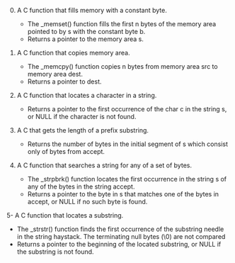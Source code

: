 0. A C function that fills memory with a constant byte.
   - The _memset() function fills the first n bytes of the memory area pointed to by s with the constant byte b.
   - Returns a pointer to the memory area s.

1. A C function that copies memory area.
   - The _memcpy() function copies n bytes from memory area src to memory area dest.
   - Returns a pointer to dest.

2. A C function that locates a character in a string.
   - Returns a pointer to the first occurrence of the char c in the string s, or NULL if the character is not found.

3. A C that gets the length of a prefix substring.
   - Returns the number of bytes in the initial segment of s which consist only of bytes from accept.

4. A C function that searches a string for any of a set of bytes.
   - The _strpbrk() function locates the first occurrence in the string s of any of the bytes in the string accept.
   - Returns a pointer to the byte in s that matches one of the bytes in accept, or NULL if no such byte is found.

5- A C function that locates a substring.
   - The _strstr() function finds the first occurrence of the substring needle in the string haystack. The terminating null bytes (\0) are not compared
   - Returns a pointer to the beginning of the located substring, or NULL if the substring is not found.
